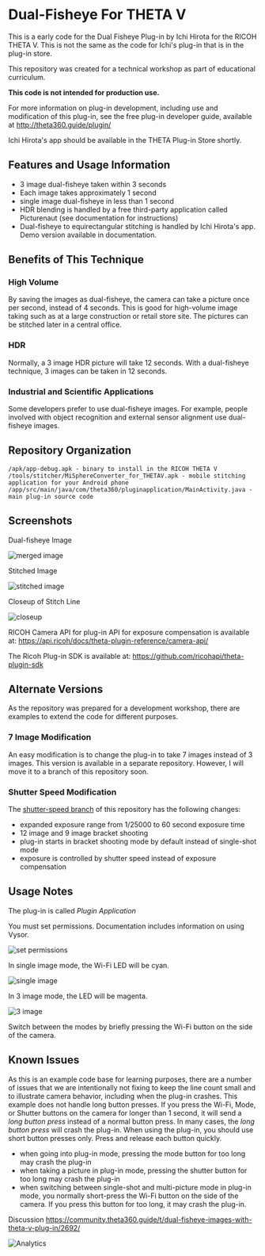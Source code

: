 # Dual-Fisheye For THETA V

This is a early code for the Dual Fisheye Plug-in by Ichi Hirota for the RICOH THETA V.  This is not the same as the code for Ichi's plug-in that is in the plug-in store.

This repository was created for a technical workshop as part of educational curriculum. 

__This code is not intended for production use.__  

For more information on
plug-in development, including use and modification of this plug-in, see the free plug-in developer
guide, available at http://theta360.guide/plugin/

Ichi Hirota's app should be available in the THETA Plug-in Store shortly.

## Features and Usage Information

- 3 image dual-fisheye taken within 3 seconds
- Each image takes approximately 1 second
- single image dual-fisheye in less than 1 second
- HDR blending is handled by a free third-party application called Picturenaut (see documentation for instructions)
- Dual-fisheye to equirectangular stitching is handled by Ichi Hirota's app. Demo version available in documentation.

## Benefits of This Technique

### High Volume

By saving the images as dual-fisheye, the camera can take a picture once per second, instead of 4 seconds. This is good for high-volume image taking such as at a large
construction or retail store site. The pictures can be stitched later in a central
office.

### HDR

Normally, a 3 image HDR picture will take 12 seconds. With a dual-fisheye technique, 3 images can be taken in 12 seconds. 

### Industrial and Scientific Applications

Some developers prefer to use dual-fisheye images.
For example, people involved with object 
recognition and external sensor alignment use dual-fisheye images.

## Repository Organization

    /apk/app-debug.apk - binary to install in the RICOH THETA V
    /tools/stitcher/MiSphereConverter_for_THETAV.apk - mobile stitching application for your Android phone
    /app/src/main/java/com/theta360/pluginapplication/MainActivity.java - main plug-in source code

## Screenshots

Dual-fisheye Image

![merged image](doc/img/merged-image.jpg)

Stitched Image

![stitched image](doc/img/stitched-image.jpg)

Closeup of Stitch Line

![closeup](doc/img/closeup.jpg)


RICOH Camera API for plug-in API for exposure compensation is available at:
https://api.ricoh/docs/theta-plugin-reference/camera-api/

The Ricoh Plug-in SDK is available at:
https://github.com/ricohapi/theta-plugin-sdk

## Alternate Versions

As the repository was prepared for a development workshop, there are examples to
extend the code for different purposes.

### 7 Image Modification

An easy modification is to change the plug-in to take 7 images instead of 3 images. This version
is available in a separate repository. However, I will move it to a branch of this repository soon.

### Shutter Speed Modification

The [shutter-speed branch](https://github.com/codetricity/original-dual-fisheye-plugin/tree/shutter-speed) 
 of this repository has the following changes:

- expanded exposure range from 1/25000 to 60 second exposure time
- 12 image and 9 image bracket shooting 
- plug-in starts in bracket shooting mode by default instead of single-shot mode
- exposure is controlled by shutter speed instead of exposure compensation 

## Usage Notes

The plug-in is called *Plugin Application*

You must set permissions. Documentation includes information on using Vysor.

![set permissions](doc/img/set-permissions.jpg)

In single image mode, the Wi-Fi LED will be cyan.

![single image](doc/img/single-image-led.png)

In 3 image mode, the LED will be magenta.

![3 image](doc/img/7-image-led.png)

Switch between the modes by briefly pressing the Wi-Fi button on the side
of the camera.

## Known Issues

As this is an example code base for learning purposes, there are a number of issues
that we are intentionally not fixing to keep the line count small and to illustrate
camera behavior, including when the plug-in crashes.  This example does not handle
long button presses. If you press the Wi-Fi, Mode, or Shutter buttons on the camera for
longer than 1 second, it will send a *long button press* instead of a normal button press. 
In many cases, the *long button press* will crash the plug-in. When using the plug-in, you should use
short button presses only. Press and release each button quickly.

- when going into plug-in mode, pressing the mode button for too long may crash the plug-in
- when taking a picture in plug-in mode, pressing the shutter button for too long may crash the plug-in
- when switching between single-shot and multi-picture mode in plug-in mode, you normally short-press the Wi-Fi button on the side of the camera. If you press this button for too long, it may crash the plug-in.

Discussion
https://community.theta360.guide/t/dual-fisheye-images-with-theta-v-plug-in/2692/

![Analytics](https://ga-beacon.appspot.com/UA-73311422-5/dual-fisheye-plugin)
